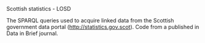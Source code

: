 Scottish statistics - LOSD

The SPARQL queries used to acquire linked data from the Scottish government data portal (http://statistics.gov.scot). Code from a published in Data in Brief journal.
